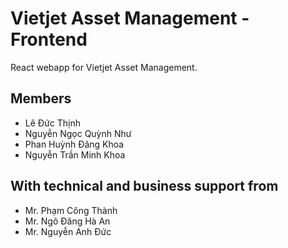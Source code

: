 # Vietjet Asset Management - Frontend
React webapp for Vietjet Asset Management. 

## Members 
- Lê Đức Thịnh 
- Nguyễn Ngọc Quỳnh Như 
- Phan Huỳnh Đăng Khoa 
- Nguyễn Trần Minh Khoa 

## With technical and business support from 
- Mr. Phạm Công Thành 
- Mr. Ngô Đăng Hà An 
- Mr. Nguyễn Anh Đức 
